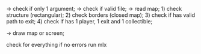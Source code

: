 -> check if only 1 argument;
-> check if valid file;
-> read map;
	1) check structure (rectangular);
	2) check borders (closed map);
	3) check if has valid path to exit;
	4) check if has 1 player, 1 exit and 1 collectible;

-> draw map or screen;


check for everything
if no errors 
	run mlx
